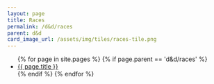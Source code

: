 ```yaml
---
layout: page
title: Races
permalink: /d&d/races
parent: d&d
card_image_url: /assets/img/tiles/races-tile.png
---
```


<ul>
  {% for page in site.pages %}
    {% if page.parent == 'd&d/races' %}
      <li>
        <a class="page-link" href="{{ page.url | relative_url }}">
          {{ page.title }}
        </a>
      </li>
    {% endif %}
  {% endfor %}
</ul>
